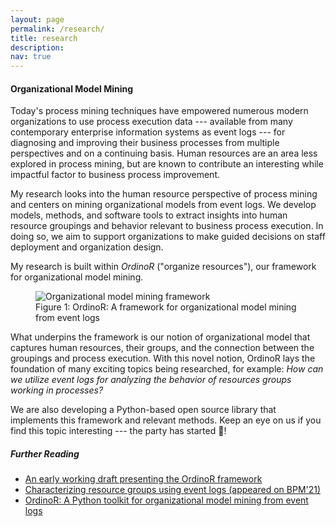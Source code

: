 ```yaml
---
layout: page
permalink: /research/
title: research
description:
nav: true
---
```


#### Organizational Model Mining

Today's process mining techniques have empowered numerous modern
organizations to use process execution data --- available from many
contemporary enterprise information systems as event logs --- for
diagnosing and improving their business processes from multiple
perspectives and on a continuing basis.
Human resources are an area less explored in process mining, but are
known to contribute an interesting while impactful factor to business
process improvement.

My research looks into the human resource perspective of process mining
and centers on mining organizational models from event logs.
We develop models, methods, and software tools to extract insights into
human resource groupings and behavior relevant to business process
execution.
In doing so, we aim to support organizations to make guided decisions on
staff deployment and organization design.

My research is built within *OrdinoR* ("organize resources"), our
framework for organizational model mining. 

<div class="w-75 mx-auto d-block">
<figure class="figure">
  <img src="{{ '/assets/img/research-omm/framework.svg' | relative_url }}"
  class="figure-img img-fluid rounded" 
  alt="Organizational model mining framework">
  <figcaption class="figure-caption text-center">
    Figure 1: OrdinoR: A framework for organizational model mining from event logs
  </figcaption>
</figure>
</div>

What underpins the framework is our notion of organizational model that
captures human resources, their groups, and the connection between the
groupings and process execution.
With this novel notion, OrdinoR lays the foundation of many exciting
topics being researched, for example: *How can we utilize event logs for
analyzing the behavior of resources groups working in processes?*

We are also developing a Python-based open source library that implements
this framework and relevant methods. Keep an eye on us if you find this
topic interesting --- the party has started :partying_face:!

<!--
<nav>
  <div class="nav nav-tabs nav-justified mb-3" role="tablist">
    <a class="nav-item nav-link active" id="tab-discovery" data-toggle="tab" href="#tabc-discovery" role="tab" aria-controls="tabc-discovery" aria-selected="true">
      Model Discovery
    </a>
    <a class="nav-item nav-link" id="tab-conformance" data-toggle="tab" href="#tabc-conformance" role="tab" aria-controls="tabc-conformance" aria-selected="false">
      Conformance Checking
    </a>
    <a class="nav-item nav-link" id="tab-analysis" data-toggle="tab" href="#tabc-analysis" role="tab" aria-controls="tabc-analysis" aria-selected="false">
      Model Analysis
    </a>
    <a class="nav-item nav-link" id="tab-enhancement" data-toggle="tab" href="#tabc-enhancement" role="tab" aria-controls="tabc-enhancement" aria-selected="false">
      Model Enhancement
    </a>
  </div>
</nav>

<div class="tab-content">
  <div class="tab-pane fade show active" id="tabc-discovery" role="tabpanel" aria-labelledby="tab-discovery">
    TODO: Gif of discovery
  </div>
  <div class="tab-pane fade" id="tabc-conformance" role="tabpanel" aria-labelledby="tab-conformance">
    TODO: Gif of conformance
  </div>
  <div class="tab-pane fade" id="tabc-analysis" role="tabpanel" aria-labelledby="tab-analysis">
    TODO: Gif of analysis
  </div>
  <div class="tab-pane fade" id="tabc-enhancement" role="tabpanel" aria-labelledby="tab-enhancement">
    TODO: Gif of enhancement
  </div>
</div>
-->

##### Further Reading

- [An early working draft presenting the OrdinoR framework][frameworkpreprint]
- [Characterizing resource groups using event logs (appeared on
  BPM'21)][bpm21paper]
- [OrdinoR: A Python toolkit for organizational model mining from event logs][rtdwebsite]
  
[rtdwebsite]: https://royjy.me/to/ordinor
[frameworkpreprint]: https://ordinor.readthedocs.io/en/latest/citing.html
[bpm21paper]: https://www.researchgate.net/publication/352695691_Seeing_the_Forest_for_the_Trees_Group-Oriented_Workforce_Analytics

